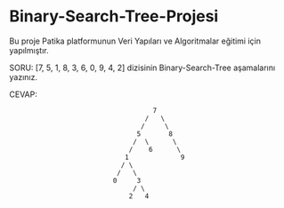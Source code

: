 # Binary-Search-Tree-Projesi
Bu proje Patika platformunun Veri Yapıları ve Algoritmalar eğitimi için yapılmıştır.

SORU: [7, 5, 1, 8, 3, 6, 0, 9, 4, 2] dizisinin Binary-Search-Tree aşamalarını yazınız.

CEVAP:

                                        7
                                      /   \
                                     /     \
                                    5       8
                                   /  \      \
                                  /    6      \
                                 1             9
                                / \
                               /   \
                              0     3
                                   / \
                                  2   4 
